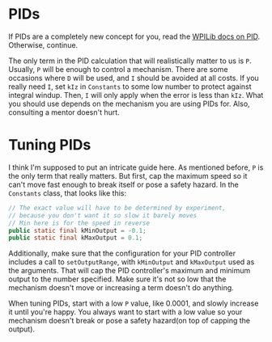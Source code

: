 # PIDs

If PIDs are a completely new concept for you, read the [WPILib docs on PID](https://docs.wpilib.org/en/stable/docs/software/advanced-controls/introduction/introduction-to-pid.html). Otherwise, continue.

The only term in the PID calculation that will realistically matter to us is `P`. Usually, `P` will be enough to control a mechanism. There are some occasions where `D` will be used, and `I` should be avoided at all costs. If you really need `I`, set `kIz` in `Constants` to some low number to protect against integral windup. Then, `I` will only apply when the error is less than `kIz`. What you should use depends on the mechanism you are using PIDs for. Also, consulting a mentor doesn't hurt.

# Tuning PIDs

I think I'm supposed to put an intricate guide here. As mentioned before, `P` is the only term that really matters. But first, cap the maximum speed so it can't move fast enough to break itself or pose a safety hazard. In the `Constants` class, that looks like this:

```java
// The exact value will have to be determined by experiment,
// because you don't want it so slow it barely moves
// Min here is for the speed in reverse
public static final kMinOutput = -0.1;
public static final kMaxOutput = 0.1;
```

Additionally, make sure that the configuration for your PID controller includes a call to `setOutputRange`, with `kMinOutput` and `kMaxOutput` used as the arguments. That will cap the PID controller's maximum and minimum output to the number specified. Make sure it's not so low that the mechanism doesn't move or increasing a term doesn't do anything.

When tuning PIDs, start with a low `P` value, like 0.0001, and slowly increase it until you're happy. You always want to start with a low value so your mechanism doesn't break or pose a safety hazard(on top of capping the output).
